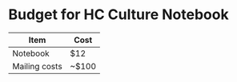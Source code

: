 # Budget for HC Culture Notebook
| Item                            | Cost            |
|---------------------------------|-----------------|
| Notebook                        | $12             |
| Mailing costs                   | ~$100           |

